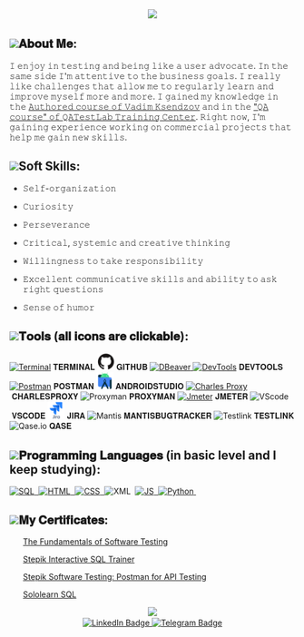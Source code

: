 <div align="center">
   <img src="https://media.giphy.com/media/kfHGi74wgwqtkX0c1u/giphy.gif" width=1000 heigh=1000>
 </div>
  <div align="left"> 
<p><h2><img src="https://cdn-icons-png.flaticon.com/128/3893/3893158.png" width=40 heigh=40>𝐀𝐛𝐨𝐮𝐭 𝐌𝐞:</h2></p>
<p>𝙸 𝚎𝚗𝚓𝚘𝚢 𝚒𝚗 𝚝𝚎𝚜𝚝𝚒𝚗𝚐 𝚊𝚗𝚍 𝚋𝚎𝚒𝚗𝚐 𝚕𝚒𝚔𝚎 𝚊 𝚞𝚜𝚎𝚛 𝚊𝚍𝚟𝚘𝚌𝚊𝚝𝚎. 𝙸𝚗 𝚝𝚑𝚎 𝚜𝚊𝚖𝚎 𝚜𝚒𝚍𝚎 𝙸'𝚖 𝚊𝚝𝚝𝚎𝚗𝚝𝚒𝚟𝚎 𝚝𝚘 𝚝𝚑𝚎 𝚋𝚞𝚜𝚒𝚗𝚎𝚜𝚜 𝚐𝚘𝚊𝚕𝚜. 𝙸 𝚛𝚎𝚊𝚕𝚕𝚢 𝚕𝚒𝚔𝚎 𝚌𝚑𝚊𝚕𝚕𝚎𝚗𝚐𝚎𝚜 𝚝𝚑𝚊𝚝 𝚊𝚕𝚕𝚘𝚠 𝚖𝚎 𝚝𝚘 𝚛𝚎𝚐𝚞𝚕𝚊𝚛𝚕𝚢 𝚕𝚎𝚊𝚛𝚗 𝚊𝚗𝚍 𝚒𝚖𝚙𝚛𝚘𝚟𝚎 𝚖𝚢𝚜𝚎𝚕𝚏 𝚖𝚘𝚛𝚎 𝚊𝚗𝚍 𝚖𝚘𝚛𝚎. 𝙸 𝚐𝚊𝚒𝚗𝚎𝚍 𝚖𝚢 𝚔𝚗𝚘𝚠𝚕𝚎𝚍𝚐𝚎 𝚒𝚗 𝚝𝚑𝚎 <a href="https://ksendzov.com">𝙰𝚞𝚝𝚑𝚘𝚛𝚎𝚍 𝚌𝚘𝚞𝚛𝚜𝚎 𝚘𝚏 𝚅𝚊𝚍𝚒𝚖 𝙺𝚜𝚎𝚗𝚍𝚣𝚘𝚟</a> 𝚊𝚗𝚍 𝚒𝚗 𝚝𝚑𝚎 <a href="https://qatestlab.com/?utm_source=google_gmb&utm_medium=map&utm_campaign=google_my_business">"𝚀𝙰 𝚌𝚘𝚞𝚛𝚜𝚎" 𝚘𝚏 𝚀𝙰𝚃𝚎𝚜𝚝𝙻𝚊𝚋 𝚃𝚛𝚊𝚒𝚗𝚒𝚗𝚐 𝙲𝚎𝚗𝚝𝚎𝚛</a>. 
𝚁𝚒𝚐𝚑𝚝 𝚗𝚘𝚠, 𝙸'𝚖 𝚐𝚊𝚒𝚗𝚒𝚗𝚐 𝚎𝚡𝚙𝚎𝚛𝚒𝚎𝚗𝚌𝚎 𝚠𝚘𝚛𝚔𝚒𝚗𝚐 𝚘𝚗 𝚌𝚘𝚖𝚖𝚎𝚛𝚌𝚒𝚊𝚕 𝚙𝚛𝚘𝚓𝚎𝚌𝚝𝚜 𝚝𝚑𝚊𝚝 𝚑𝚎𝚕𝚙 𝚖𝚎 𝚐𝚊𝚒𝚗 𝚗𝚎𝚠 𝚜𝚔𝚒𝚕𝚕𝚜.</p>   
 </div>  
 
 <div align="left">
 <p><h2><img src="https://cdn-icons-png.flaticon.com/128/2631/2631384.png" width=40 heigh=40>Soft Skills:</h2></p> 
   <ul>
      <li><p align="left">𝚂𝚎𝚕𝚏-𝚘𝚛𝚐𝚊𝚗𝚒𝚣𝚊𝚝𝚒𝚘𝚗</p></li>
      <li><p align="left">𝙲𝚞𝚛𝚒𝚘𝚜𝚒𝚝𝚢</p></li>
      <li><p align="left">𝙿𝚎𝚛𝚜𝚎𝚟𝚎𝚛𝚊𝚗𝚌𝚎</p></li>
      <li><p align="left">𝙲𝚛𝚒𝚝𝚒𝚌𝚊𝚕, 𝚜𝚢𝚜𝚝𝚎𝚖𝚒𝚌 𝚊𝚗𝚍 𝚌𝚛𝚎𝚊𝚝𝚒𝚟𝚎 𝚝𝚑𝚒𝚗𝚔𝚒𝚗𝚐</p></li>
      <li><p align="left">𝚆𝚒𝚕𝚕𝚒𝚗𝚐𝚗𝚎𝚜𝚜 𝚝𝚘 𝚝𝚊𝚔𝚎 𝚛𝚎𝚜𝚙𝚘𝚗𝚜𝚒𝚋𝚒𝚕𝚒𝚝𝚢</p></li>
      <li><p align="left">𝙴𝚡𝚌𝚎𝚕𝚕𝚎𝚗𝚝 𝚌𝚘𝚖𝚖𝚞𝚗𝚒𝚌𝚊𝚝𝚒𝚟𝚎 𝚜𝚔𝚒𝚕𝚕𝚜 𝚊𝚗𝚍 𝚊𝚋𝚒𝚕𝚒𝚝𝚢 𝚝𝚘 𝚊𝚜𝚔 𝚛𝚒𝚐𝚑𝚝 𝚚𝚞𝚎𝚜𝚝𝚒𝚘𝚗𝚜</p></li>
      <li><p align="left">𝚂𝚎𝚗𝚜𝚎 𝚘𝚏 𝚑𝚞𝚖𝚘𝚛</p></li>
   </div>
  <div align="left" vertical align = "bottom">
   <p align="left"><h2><img src="https://cdn-icons-png.flaticon.com/128/1589/1589641.png" width=40 heigh=40>𝐓𝐨𝐨𝐥𝐬 (𝐚𝐥𝐥 𝐢𝐜𝐨𝐧𝐬 𝐚𝐫𝐞 𝐜𝐥𝐢𝐜𝐤𝐚𝐛𝐥𝐞):</h2></p>
  
  <a href="https://github.com/JuliyaVo/Terminal">
     <img src="https://upload.wikimedia.org/wikipedia/commons/thumb/6/6f/Octicons-terminal.svg/1050px-Octicons-terminal.svg.png" title="Terminal" alt="Terminal" width="30" height="30"/></a>&nbsp;𝐓𝐄𝐑𝐌𝐈𝐍𝐀𝐋
  <a href="https://github.com/JuliyaVo/GitHub">
     <img src="https://github.com/devicons/devicon/blob/master/icons/github/github-original.svg" title="Github" alt="Github" width="30" height="30"/></a>&nbsp;𝐆𝐈𝐓𝐇𝐔𝐁
  <a href="https://github.com/JuliyaVo/SQL/tree/main/Ksendzov_SQL_HW">
     <img src="https://upload.wikimedia.org/wikipedia/commons/b/b5/DBeaver_logo.svg" title="DBeaver" alt="DBeaver" width="30" height="30>
  </a>&nbsp;𝐃𝐁𝐄𝐀𝐕𝐄𝐑
  <a href="https://github.com/JuliyaVo/DevTools">
     <img src="https://static-00.iconduck.com/assets.00/browser-chrome-icon-512x512-5jzefwp3.png" title="DevTools" alt="DevTools" width="30" height="30"/></a>&nbsp;𝐃𝐄𝐕𝐓𝐎𝐎𝐋𝐒
<a href="https://github.com/JuliyaVo/Postman">
   <img src="https://cdn.worldvectorlogo.com/logos/postman.svg" title="Postman" alt="Postman" width="60" height="60"/></a>&nbsp;𝐏𝐎𝐒𝐓𝐌𝐀𝐍
<a href="https://github.com/JuliyaVo/Mobile_Testing">
   <img src="https://github.com/devicons/devicon/blob/master/icons/androidstudio/androidstudio-original.svg" title="Androidstudio" alt="Androidstudio" width="30" height="30"/></a>&nbsp;𝐀𝐍𝐃𝐑𝐎𝐈𝐃𝐒𝐓𝐔𝐃𝐈𝐎
<a href="https://github.com/JuliyaVo/Mobile_Testing">
<a href="https://github.com/JuliyaVo/CharlesProxy">
   <img src="https://user-images.githubusercontent.com/15472/41327135-e4bf090c-6eca-11e8-9b76-032e8e2b0707.png" title="Charles Proxy" alt="Charles Proxy" width="30" height="30"/></a>&nbsp;𝐂𝐇𝐀𝐑𝐋𝐄𝐒𝐏𝐑𝐎𝐗𝐘
  <img src="https://www.saashub.com/images/app/service_logos/106/2b4fce269616/large.png?1574388781" title="Proxyman" alt="Proxyman" width="30" height="30"/></a>&nbsp;𝐏𝐑𝐎𝐗𝐘𝐌𝐀𝐍
  <a href="https://github.com/JuliyaVo/Jmeter">
   <img src="https://jmeter.apache.org/images/jmeter_square.svg" title="Jmeter" alt="Jmeter" width="30" height="30"/></a>&nbsp;𝐉𝐌𝐄𝐓𝐄𝐑
   <img src="https://upload.wikimedia.org/wikipedia/commons/thumb/9/9a/Visual_Studio_Code_1.35_icon.svg/2048px-Visual_Studio_Code_1.35_icon.svg.png" title="VScode" alt="VScode" width="30" height="30"/>&nbsp;𝐕𝐒𝐂𝐎𝐃𝐄
 <img src="https://github.com/devicons/devicon/blob/master/icons/jira/jira-original-wordmark.svg" title="Jira" alt="Jira" width="30" height="30"/>&nbsp;𝐉𝐈𝐑𝐀
  <img src="https://encrypted-tbn0.gstatic.com/images?q=tbn:ANd9GcSD3rcitUXg4lx4ivohuulnKK6rebzhtS-nMnK02xcs0Jgf8u4Ou-7ZMGx1mHyRAzqS7k0&usqp=CAU" title="Mantis" alt="Mantis" width="30" height="30"/>&nbsp;𝐌𝐀𝐍𝐓𝐈𝐒𝐁𝐔𝐆𝐓𝐑𝐀𝐂𝐊𝐄𝐑
  <img src="http://www.testingtoolsguide.net/wp-content/uploads/2016/11/testlink-logo.png" title="Testlink" alt="Testlink" width="30" height="30"/>&nbsp;𝐓𝐄𝐒𝐓𝐋𝐈𝐍𝐊
  <img src="https://www.qase.io/images/q_logo.png?v=2" title="Qase.io" alt="Qase.io" width="30" height="30"/>&nbsp;𝐐𝐀𝐒𝐄
   </div>
<div align="left">
<p><h2><img src="https://cdn-icons-png.flaticon.com/128/2620/2620900.png" width=40 heigh=40>𝐏𝐫𝐨𝐠𝐫𝐚𝐦𝐦𝐢𝐧𝐠 𝐋𝐚𝐧𝐠𝐮𝐚𝐠𝐞𝐬 (in basic level and I keep studying):</h2></p>
<a href="https://github.com/JuliyaVo/SQL">
   <img src="https://cdn-icons-png.flaticon.com/128/4248/4248443.png" title="SQL" alt="SQL" width="60" height="60"/>&nbsp;
</a>
   <a href="https://github.com/JuliyaVo/HTML_CSS">
    <img src="https://upload.wikimedia.org/wikipedia/commons/thumb/6/61/HTML5_logo_and_wordmark.svg/2048px-HTML5_logo_and_wordmark.svg.png" title="HTML" alt="HTML" width="60" height="60"/>&nbsp;
   </a>
   <a href="https://github.com/JuliyaVo/HTML_CSS">
   <img src="https://upload.wikimedia.org/wikipedia/commons/thumb/d/d5/CSS3_logo_and_wordmark.svg/726px-CSS3_logo_and_wordmark.svg.png?20160530175649" title="CSS" alt="CSS" width="60" height="60"/>&nbsp; 
   </a>
   <img src="https://upload.wikimedia.org/wikipedia/commons/thumb/e/e6/Text-xml.svg/1308px-Text-xml.svg.png?20120910211350" title="XML" alt="XML" width="60" height="60"/>&nbsp; 
   </a>
   <a href= "https://github.com/JuliyaVo/JavaScript">
   <img src="https://upload.wikimedia.org/wikipedia/commons/thumb/d/d4/Javascript-shield.svg/794px-Javascript-shield.svg.png?20180912181046" title="JS" alt="JS" width="60" height="60"/>&nbsp; 
   </a>
   <a href= "https://github.com/JuliyaVo/Python">
   <img src="https://upload.wikimedia.org/wikipedia/commons/thumb/c/c3/Python-logo-notext.svg/230px-Python-logo-notext.svg.png?20220821155029" title="Python" alt="Python" width="60" height="60"/>&nbsp; 
   </a> 
   </div>
   
   <div align="left">
<p><h2><img src="https://cdn-icons-png.flaticon.com/128/610/610333.png" width=40 heigh=40>𝐌𝐲 𝐂𝐞𝐫𝐭𝐢𝐟𝐢𝐜𝐚𝐭𝐞𝐬:</h2></p>
   <ol>
   <p><a href="https://drive.google.com/file/d/1OtILskrql3RL_eJQykMZOVTvObUlME5k/view">The Fundamentals of Software Testing</a></p>
   <p><a href="https://drive.google.com/file/d/1wx5PsMySZb3SK1b6U-oAAs6A3HqkQe6Q/view?usp=sharing">Stepik Interactive SQL Trainer</a></p>
   <p><a href="https://drive.google.com/file/d/1Y4qsSUlkBZq0K3QQ8NMmatbweqUVDYFb/view?usp=sharing">Stepik Software Testing: Postman for API Testing</a>
   <p><a href="https://drive.google.com/file/d/10thO2p9192LFTsj0oDTFP0WN5TbsTAsS/view?usp=sharing">Sololearn SQL</a>
   </p>
   </ol> 
   </a>
   </div>
   
   <div id="header" align="center">
  <img src="https://media.giphy.com/media/Y34jqOCXhgEsqRLULa/giphy.gif" width="100"/>
 </div>
 
   <div id="badges" align="center">
  <a href="https://www.linkedin.com/in/julia-vo">
   <img src="https://img.shields.io/badge/LinkedIn-blue?style=for-the-badge&logo=linkedin&logoColor=white" alt="LinkedIn Badge"/>
  </a>
   <a href="https://t.me/lyoka_vo">
   <img src="https://img.shields.io/badge/Telegram-blue?style=for-the-badge&logo=telegram&logoColor=white" alt="Telegram Badge"/>
  </a>
   </div>
   
  <div id="badges" align="center">
   <a href="https://komarev.com/ghpvc/?username=JuliyaVo">
     <img src="https://komarev.com/ghpvc/?username=JuliyaVo&style=flat-square&color=blue" alt=""/>
      </a>
 </div>
   
   
   
   
   
   
   
   
  
  
  
  
  
  
   
   
   
   
   
   
   
  
  
  
  
  
 
 
 
 
 





